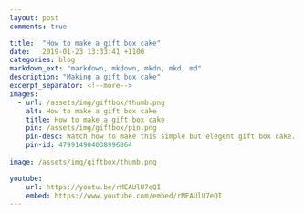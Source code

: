 ```yaml
---
layout: post
comments: true

title:  "How to make a gift box cake"
date:   2019-01-23 13:33:41 +1100
categories: blog
markdown_ext: "markdown, mkdown, mkdn, mkd, md"
description: "Making a gift box cake"
excerpt_separator: <!--more-->
images: 
  - url: /assets/img/giftbox/thumb.png
    alt: How to make a gift box cake
    title: How to make a gift box cake
    pin: /assets/img/giftbox/pin.png
    pin-desc: Watch how to make this simple but elegent gift box cake.
    pin-id: 479914904038996864
    
image: /assets/img/giftbox/thumb.png

youtube:
    url: https://youtu.be/rMEAUlU7eQI
    embed: https://www.youtube.com/embed/rMEAUlU7eQI
---
```

